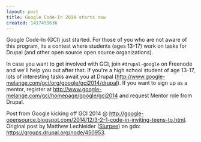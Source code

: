 ```yaml
---
layout: post
title: Google Code-In 2014 starts now
created: 1417459636
---
```

Google Code-In (GCI) just started. For those of you who are not aware of this program, its a contest where students (ages 13-17) work on tasks for Drupal (and other open source open source organizations).

In case you want to get involved with GCI, join `#drupal-google` on Freenode and we'll help you out after that. If you're a high school student of age 13-17, lots of interesting tasks await you at Drupal (http://www.google-melange.com/gci/org/google/gci2014/drupal). If you want to sign up as a mentor, register at http://www.google-melange.com/gci/homepage/google/gci2014 and request Mentor role from Drupal.

Post from Google kicking off GCI 2014 @ http://google-opensource.blogspot.com/2014/12/3-2-1-code-in-inviting-teens-to.html. Original post by Matthew Lechleider ([Slurpee](https://www.drupal.org/u/Slurpee)) on gdo: https://groups.drupal.org/node/450953.

